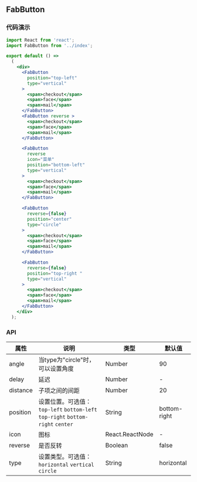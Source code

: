 ## FabButton

### 代码演示
```jsx
import React from 'react';
import FabButton from '../index';

export default () =>
  (
    <div>
      <FabButton
        position="top-left"
        type="vertical"
      >
        <span>checkout</span>
        <span>face</span>
        <span>mail</span>
      </FabButton>
      <FabButton reverse >
        <span>checkout</span>
        <span>face</span>
        <span>mail</span>
      </FabButton>

      <FabButton
        reverse
        icon="菜单"
        position="bottom-left"
        type="vertical"
      >
        <span>checkout</span>
        <span>face</span>
        <span>mail</span>
      </FabButton>

      <FabButton
        reverse={false}
        position="center"
        type="circle"
      >
        <span>checkout</span>
        <span>face</span>
        <span>mail</span>
      </FabButton>

      <FabButton
        reverse={false}
        position="top-right "
        type="vertical"
      >
        <span>checkout</span>
        <span>face</span>
        <span>mail</span>
      </FabButton>
    </div>
  );

```

### API

属性        |说明           | 类型            | 默认值       |
|------------|----------------|----------------|--------------|
angle	| 当type为"circle"时，可以设置角度 |	Number|	90|
delay	|延迟|	Number|	-|
distance|	子项之间的间距|	Number|	20|
position|	设置位置。可选值：`top-left` `bottom-left` `top-right` `bottom-right` `center`|	String	|bottom-right|
icon|	图标|	React.ReactNode	|-|
reverse|	是否反转|	Boolean|	false|
type|	设置类型。可选值：`horizontal` `vertical` `circle`|String|	horizontal|